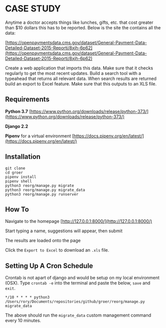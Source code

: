 # CASE STUDY

Anytime a doctor accepts things like lunches, gifts, etc. that cost greater than $10 dollars this has to be reported. Below is the site the contains all the data:

[https://openpaymentsdata.cms.gov/dataset/General-Payment-Data-Detailed-Dataset-2015-Reporti/8xjh-6p62](https://openpaymentsdata.cms.gov/dataset/General-Payment-Data-Detailed-Dataset-2015-Reporti/8xjh-6p62)

Create a web application that imports this data. Make sure that it checks regularly to get the most recent updates. Build a search tool with a typeahead that returns all relevant data. When search results are returned build an export to Excel feature. Make sure that this outputs to an XLS file.

## Requirements

**Python 3.7** [https://www.python.org/downloads/release/python-373/](https://www.python.org/downloads/release/python-373/)

**Django 2.2**

**Pipenv** for a virtual environment [https://docs.pipenv.org/en/latest/](https://docs.pipenv.org/en/latest/)

## Installation

    git clone
    cd groer
    pipenv install
    pipenv shell
    python3 reorg/manage.py migrate
    python3 reorg/manage.py migrate_data
    python3 reorg/manage.py runserver

## How To

Navigate to the homepage [http://127.0.0.1:8000/](http://127.0.0.1:8000/)

Start typing a name, suggestions will appear, then submit

The results are loaded onto the page

Click the `Export to Excel` to download an `.xls` file.

## Setting Up A Cron Schedule

Crontab is not apart of django and would be setup on my local environment (OSX). Type `crontab -e` into the terminal and paste the below, `save` and `exit`.

    */10 * * * * python3 /Users/rory/Documents/repositories/github/groer/reorg/manage.py migrate_data

The above should run the `migrate_data` custom management command every 10 minutes.
